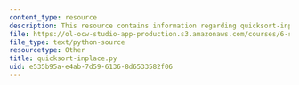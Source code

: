 ```yaml
---
content_type: resource
description: This resource contains information regarding quicksort-inplace.py.
file: https://ol-ocw-studio-app-production.s3.amazonaws.com/courses/6-s095-programming-for-the-puzzled-january-iap-2018/e535b95ae4ab7d5961368d6533582f06_quicksort-inplace.py
file_type: text/python-source
resourcetype: Other
title: quicksort-inplace.py
uid: e535b95a-e4ab-7d59-6136-8d6533582f06
---
```

